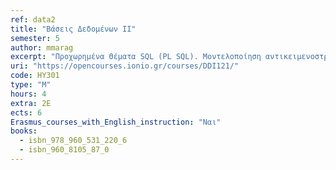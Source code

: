 ```yaml
---
ref: data2
title: "Βάσεις Δεδομένων ΙΙ"
semester: 5
author: mmarag
excerpt: "Προχωρημένα Θέματα SQL (PL SQL). Μοντελοποίηση αντικειμενοστρεφών και αντικειμενο-σχεσιακών βάσεων δεδομένων, μοντελοποίηση ημι-δομημένης πληροφορίας (η γλώσσα XML). Οργάνωση Αρχείων και Ευρετήρια (B-trees, B+ trees, Hashing, BitMap). Επεξεργασία και Βελτιστοποίηση Ερωτήσεων. Διαχείριση συναλλαγών (συγχρονισμός – ταυτοχρονισμός). Παράλληλες – Κατανεμημένες βάσεις δεδομένων (αρχιτεκτονική client-server, διασπορά – αντιγραφή – τοποθέτηση δεδομένων, μη παραδοσιακές βάσεις δεδομένων (χωρικές, χωροχρονικές, πολυμέσων), εισαγωγή στις αποθήκες δεδομένων και την εξόρυξη γνώσης από μεγάλες βάσεις δεδομένων."
uri: "https://opencourses.ionio.gr/courses/DDI121/"
code: ΗΥ301
type: "M"
hours: 4
extra: 2Ε
ects: 6
Erasmus_courses_with_English_instruction: "Ναι"
books:
  - isbn_978_960_531_220_6
  - isbn_960_8105_87_0
---
```


